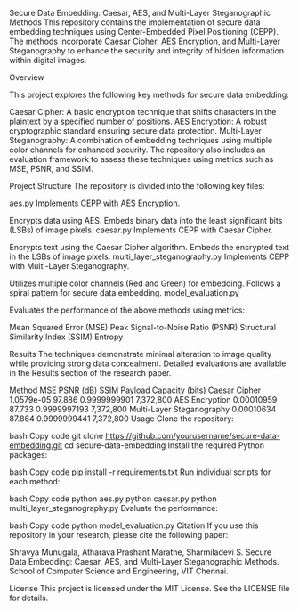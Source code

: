 Secure Data Embedding: Caesar, AES, and Multi-Layer Steganographic Methods
This repository contains the implementation of secure data embedding techniques using Center-Embedded Pixel Positioning (CEPP). The methods incorporate Caesar Cipher, AES Encryption, and Multi-Layer Steganography to enhance the security and integrity of hidden information within digital images.

Overview

This project explores the following key methods for secure data embedding:

Caesar Cipher: A basic encryption technique that shifts characters in the plaintext by a specified number of positions.
AES Encryption: A robust cryptographic standard ensuring secure data protection.
Multi-Layer Steganography: A combination of embedding techniques using multiple color channels for enhanced security.
The repository also includes an evaluation framework to assess these techniques using metrics such as MSE, PSNR, and SSIM.

Project Structure
The repository is divided into the following key files:

aes.py
Implements CEPP with AES Encryption.

Encrypts data using AES.
Embeds binary data into the least significant bits (LSBs) of image pixels.
caesar.py
Implements CEPP with Caesar Cipher.

Encrypts text using the Caesar Cipher algorithm.
Embeds the encrypted text in the LSBs of image pixels.
multi_layer_steganography.py
Implements CEPP with Multi-Layer Steganography.

Utilizes multiple color channels (Red and Green) for embedding.
Follows a spiral pattern for secure data embedding.
model_evaluation.py


Evaluates the performance of the above methods using metrics:

Mean Squared Error (MSE)
Peak Signal-to-Noise Ratio (PSNR)
Structural Similarity Index (SSIM)
Entropy


Results
The techniques demonstrate minimal alteration to image quality while providing strong data concealment. Detailed evaluations are available in the Results section of the research paper.

Method	MSE	PSNR (dB)	SSIM	Payload Capacity (bits)
Caesar Cipher	1.0579e-05	97.886	0.9999999901	7,372,800
AES Encryption	0.00010959	87.733	0.9999997193	7,372,800
Multi-Layer Steganography	0.00010634	87.864	0.9999999441	7,372,800
Usage
Clone the repository:

bash
Copy code
git clone https://github.com/yourusername/secure-data-embedding.git
cd secure-data-embedding
Install the required Python packages:

bash
Copy code
pip install -r requirements.txt
Run individual scripts for each method:

bash
Copy code
python aes.py
python caesar.py
python multi_layer_steganography.py
Evaluate the performance:

bash
Copy code
python model_evaluation.py
Citation
If you use this repository in your research, please cite the following paper:

Shravya Munugala, Atharava Prashant Marathe, Sharmiladevi S.
Secure Data Embedding: Caesar, AES, and Multi-Layer Steganographic Methods.
School of Computer Science and Engineering, VIT Chennai.

License
This project is licensed under the MIT License. See the LICENSE file for details.

